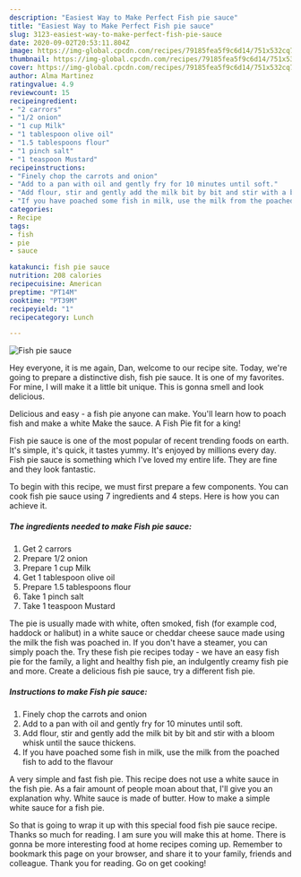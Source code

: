 ```yaml
---
description: "Easiest Way to Make Perfect Fish pie sauce"
title: "Easiest Way to Make Perfect Fish pie sauce"
slug: 3123-easiest-way-to-make-perfect-fish-pie-sauce
date: 2020-09-02T20:53:11.804Z
image: https://img-global.cpcdn.com/recipes/79185fea5f9c6d14/751x532cq70/fish-pie-sauce-recipe-main-photo.jpg
thumbnail: https://img-global.cpcdn.com/recipes/79185fea5f9c6d14/751x532cq70/fish-pie-sauce-recipe-main-photo.jpg
cover: https://img-global.cpcdn.com/recipes/79185fea5f9c6d14/751x532cq70/fish-pie-sauce-recipe-main-photo.jpg
author: Alma Martinez
ratingvalue: 4.9
reviewcount: 15
recipeingredient:
- "2 carrors"
- "1/2 onion"
- "1 cup Milk"
- "1 tablespoon olive oil"
- "1.5 tablespoons flour"
- "1 pinch salt"
- "1 teaspoon Mustard"
recipeinstructions:
- "Finely chop the carrots and onion"
- "Add to a pan with oil and gently fry for 10 minutes until soft."
- "Add flour, stir and gently add the milk bit by bit and stir with a bloom whisk until the sauce thickens."
- "If you have poached some fish in milk, use the milk from the poached fish to add to the flavour"
categories:
- Recipe
tags:
- fish
- pie
- sauce

katakunci: fish pie sauce 
nutrition: 208 calories
recipecuisine: American
preptime: "PT14M"
cooktime: "PT39M"
recipeyield: "1"
recipecategory: Lunch

---
```



![Fish pie sauce](https://img-global.cpcdn.com/recipes/79185fea5f9c6d14/751x532cq70/fish-pie-sauce-recipe-main-photo.jpg)

Hey everyone, it is me again, Dan, welcome to our recipe site. Today, we're going to prepare a distinctive dish, fish pie sauce. It is one of my favorites. For mine, I will make it a little bit unique. This is gonna smell and look delicious.

Delicious and easy - a fish pie anyone can make. You&#39;ll learn how to poach fish and make a white Make the sauce. A Fish Pie fit for a king!

Fish pie sauce is one of the most popular of recent trending foods on earth. It's simple, it's quick, it tastes yummy. It's enjoyed by millions every day. Fish pie sauce is something which I've loved my entire life. They are fine and they look fantastic.


To begin with this recipe, we must first prepare a few components. You can cook fish pie sauce using 7 ingredients and 4 steps. Here is how you can achieve it.

<!--inarticleads1-->

##### The ingredients needed to make Fish pie sauce:

1. Get 2 carrors
1. Prepare 1/2 onion
1. Prepare 1 cup Milk
1. Get 1 tablespoon olive oil
1. Prepare 1.5 tablespoons flour
1. Take 1 pinch salt
1. Take 1 teaspoon Mustard


The pie is usually made with white, often smoked, fish (for example cod, haddock or halibut) in a white sauce or cheddar cheese sauce made using the milk the fish was poached in. If you don&#39;t have a steamer, you can simply poach the. Try these fish pie recipes today - we have an easy fish pie for the family, a light and healthy fish pie, an indulgently creamy fish pie and more. Create a delicious fish pie sauce, try a different fish pie. 

<!--inarticleads2-->

##### Instructions to make Fish pie sauce:

1. Finely chop the carrots and onion
1. Add to a pan with oil and gently fry for 10 minutes until soft.
1. Add flour, stir and gently add the milk bit by bit and stir with a bloom whisk until the sauce thickens.
1. If you have poached some fish in milk, use the milk from the poached fish to add to the flavour


A very simple and fast fish pie. This recipe does not use a white sauce in the fish pie. As a fair amount of people moan about that, I&#39;ll give you an explanation why. White sauce is made of butter. How to make a simple white sauce for a fish pie. 

So that is going to wrap it up with this special food fish pie sauce recipe. Thanks so much for reading. I am sure you will make this at home. There is gonna be more interesting food at home recipes coming up. Remember to bookmark this page on your browser, and share it to your family, friends and colleague. Thank you for reading. Go on get cooking!

